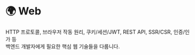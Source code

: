 # 🌍 Web

HTTP 프로토콜, 브라우저 작동 원리, 쿠키/세션/JWT, REST API, SSR/CSR, 인증/인가 등  
백엔드 개발자에게 필요한 핵심 웹 기술들을 다룹니다.
